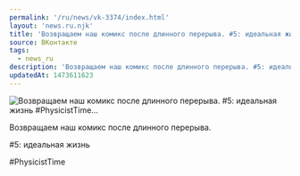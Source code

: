 ```yaml
---
permalink: '/ru/news/vk-3374/index.html'
layout: 'news.ru.njk'
title: 'Возвращаем наш комикс после длинного перерыва. #5: идеальная жизнь    #PhysicistTime'
source: ВКонтакте
tags:
  - news_ru
description: 'Возвращаем наш комикс после длинного перерыва. #5: идеальная жизнь    #PhysicistTime…'
updatedAt: 1473611623
---
```

![Возвращаем наш комикс после длинного перерыва. #5: идеальная жизнь    #PhysicistTime…](https://sun9-57.userapi.com/impf/c636128/v636128484/289b0/5JE3XrwHmlI.jpg?size=1080x1080&quality=96&proxy=1&sign=57f4b4a5c5ed785113b2a8a7aabfe9fc&c_uniq_tag=cIumXJZG8yLGG6GF6cckulfCDul7-d1UC2EpGHRhEoI&type=album)

Возвращаем наш комикс после длинного перерыва.

#5: идеальная жизнь

#PhysicistTime
